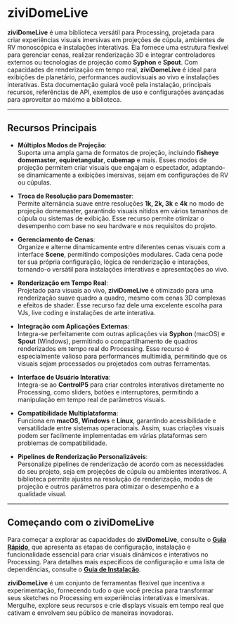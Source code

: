 
# ziviDomeLive

**ziviDomeLive** é uma biblioteca versátil para Processing, projetada para criar experiências visuais imersivas em projeções de cúpula, ambientes de RV monoscópica e instalações interativas. Ela fornece uma estrutura flexível para gerenciar cenas, realizar renderização 3D e integrar controladores externos ou tecnologias de projeção como **Syphon** e **Spout**. Com capacidades de renderização em tempo real, **ziviDomeLive** é ideal para exibições de planetário, performances audiovisuais ao vivo e instalações interativas. Esta documentação guiará você pela instalação, principais recursos, referências de API, exemplos de uso e configurações avançadas para aproveitar ao máximo a biblioteca.

---

## Recursos Principais

- **Múltiplos Modos de Projeção**:  
  Suporta uma ampla gama de formatos de projeção, incluindo **fisheye domemaster**, **equiretangular**, **cubemap** e mais. Esses modos de projeção permitem criar visuais que engajam o espectador, adaptando-se dinamicamente a exibições imersivas, sejam em configurações de RV ou cúpulas.

- **Troca de Resolução para Domemaster**:  
  Permite alternância suave entre resoluções **1k, 2k, 3k** e **4k** no modo de projeção domemaster, garantindo visuais nítidos em vários tamanhos de cúpula ou sistemas de exibição. Esse recurso permite otimizar o desempenho com base no seu hardware e nos requisitos do projeto.

- **Gerenciamento de Cenas**:  
  Organize e alterne dinamicamente entre diferentes cenas visuais com a interface **Scene**, permitindo composições modulares. Cada cena pode ter sua própria configuração, lógica de renderização e interações, tornando-o versátil para instalações interativas e apresentações ao vivo.

- **Renderização em Tempo Real**:  
  Projetado para visuais ao vivo, **ziviDomeLive** é otimizado para uma renderização suave quadro a quadro, mesmo com cenas 3D complexas e efeitos de shader. Esse recurso faz dele uma excelente escolha para VJs, live coding e instalações de arte interativa.

- **Integração com Aplicações Externas**:  
  Integra-se perfeitamente com outras aplicações via **Syphon** (macOS) e **Spout** (Windows), permitindo o compartilhamento de quadros renderizados em tempo real do Processing. Esse recurso é especialmente valioso para performances multimídia, permitindo que os visuais sejam processados ou projetados com outras ferramentas.

- **Interface de Usuário Interativa**:  
  Integra-se ao **ControlP5** para criar controles interativos diretamente no Processing, como sliders, botões e interruptores, permitindo a manipulação em tempo real de parâmetros visuais.

- **Compatibilidade Multiplataforma**:  
  Funciona em **macOS, Windows** e **Linux**, garantindo acessibilidade e versatilidade entre sistemas operacionais. Assim, suas criações visuais podem ser facilmente implementadas em várias plataformas sem problemas de compatibilidade.

- **Pipelines de Renderização Personalizáveis**:  
  Personalize pipelines de renderização de acordo com as necessidades do seu projeto, seja em projeções de cúpula ou ambientes interativos. A biblioteca permite ajustes na resolução de renderização, modos de projeção e outros parâmetros para otimizar o desempenho e a qualidade visual.

---

## Começando com o ziviDomeLive

Para começar a explorar as capacidades do **ziviDomeLive**, consulte o **[Guia Rápido](getting-started/quickstart.md)**, que apresenta as etapas de configuração, instalação e funcionalidade essencial para criar visuais dinâmicos e interativos no Processing. Para detalhes mais específicos de configuração e uma lista de dependências, consulte o **[Guia de Instalação](installation/installation-steps.md)**.

**ziviDomeLive** é um conjunto de ferramentas flexível que incentiva a experimentação, fornecendo tudo o que você precisa para transformar seus sketches no Processing em experiências interativas e imersivas. Mergulhe, explore seus recursos e crie displays visuais em tempo real que cativam e envolvem seu público de maneiras inovadoras.
